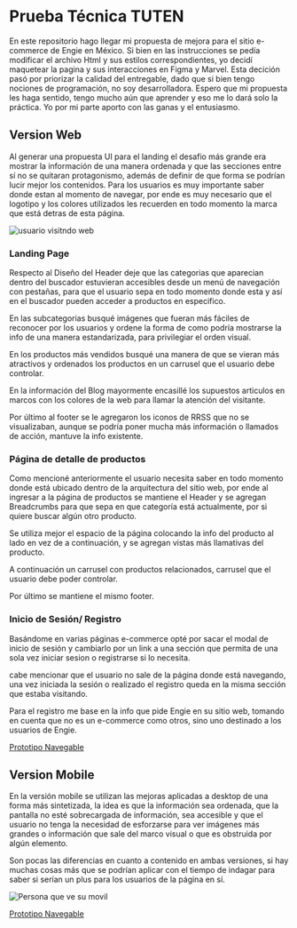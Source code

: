 # Prueba Técnica TUTEN

En este repositorio hago llegar mi propuesta de mejora para el sitio e-commerce de Engie en México.
Si bien en las instrucciones se pedía modificar el archivo Html y sus estilos correspondientes, yo decidí maquetear la pagina y sus interacciones en Figma y Marvel.
Esta decición pasó por priorizar la calidad del entregable, dado que si bien tengo nociones de programación, no soy desarrolladora.
Espero que mi propuesta les haga sentido, tengo mucho aún que aprender y eso me lo dará solo la práctica. Yo por mi parte aporto con las ganas y el entusiasmo.

## Version Web

Al generar una propuesta UI para el landing el desafio más grande era mostrar la información de una manera ordenada y que las secciones entre sí no se quitaran protagonismo, además de definir de que forma se podrían lucir mejor los contenidos.
Para los usuarios es muy importante saber donde estan al momento de navegar, por ende es muy necesario que el logotipo y los colores utilizados les recuerden en todo momento la marca que está detras de esta página.

![usuario visitndo web](https://user-images.githubusercontent.com/39282697/50523080-f609c980-0aac-11e9-9ec0-b17129d1806b.png)

### Landing Page

Respecto al Diseño del Header deje que las categorias que aparecian dentro del buscador estuvieran accesibles desde un menú de navegación con pestañas, para que el usuario sepa en todo momento donde esta y así en el buscador pueden acceder a productos en especifico.

En las subcategorias busqué imágenes que fueran más fáciles de reconocer por los usuarios y ordene la forma de como podría mostrarse la info de una manera estandarizada, para privilegiar el orden visual.

En los productos más vendidos busqué una manera de que se vieran más atractivos y ordenados los productos en un carrusel que el usuario debe controlar.

En la información del Blog mayormente encasillé los supuestos articulos en marcos con los colores de la web para llamar la atención del visitante.

Por último al footer se le agregaron los iconos de RRSS que no se visualizaban, aunque se podría poner mucha más información o llamados de acción, mantuve la info existente.

### Página de detalle de productos

Como mencioné anteriormente el usuario necesita saber en todo momento donde está ubicado dentro de la arquitectura del sitio web, por ende al ingresar a la página de productos se mantiene el Header y se agregan Breadcrumbs para que sepa en que categoría está actualmente, por si quiere buscar algún otro producto.

Se utiliza mejor el espacio de la página colocando la info del producto al lado en vez de a continuación, y se agregan vistas más llamativas del producto.

A continuación un carrusel con productos relacionados, carrusel que el usuario debe poder controlar.

Por último se mantiene el mismo footer.

### Inicio de Sesión/ Registro

Basándome en varias páginas e-commerce opté por sacar el modal de inicio de sesión y cambiarlo por un link a una sección que permita de una sola vez iniciar sesion o registrarse si lo necesita.

cabe mencionar que el usuario no sale de la página donde está navegando, una vez iniciada la sesión o realizado el registro queda en la misma sección que estaba visitando.

Para el registro me base en la info que pide Engie en su sitio web, tomando en cuenta que no es un e-commerce como otros, sino uno destinado a los usuarios de Engie.


[Prototipo Navegable](https://marvelapp.com/g1h5hfj/screen/51953886)


## Version Mobile

En la versión mobile se utilizan las mejoras aplicadas a desktop de una forma más sintetizada, la idea es que la información sea ordenada, que la pantalla no esté sobrecargada de información, sea accesible y que el usuario no tenga la necesidad de esforzarse para ver imágenes más grandes o información que sale del marco visual o que es  obstruida por algún elemento.

Son pocas las diferencias en cuanto a contenido en ambas versiones, si hay muchas cosas más que se podrían aplicar con el tiempo de indagar para saber si serían un plus para los usuarios de la página en sí.

![Persona que ve su movil](https://user-images.githubusercontent.com/39282697/50524361-05d8dc00-0ab4-11e9-8238-57bd37fb3615.png)

[Prototipo Navegable](https://marvelapp.com/4bj4jgj/screen/51956659)
